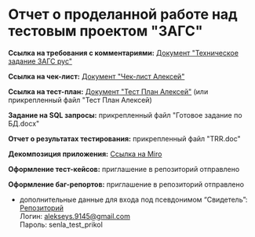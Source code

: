 # Отчет о проделанной работе над тестовым проектом "ЗАГС"

**Ссылка на требования с комментариями:**
[Документ "Техническое задание ЗАГС рус"](https://docs.google.com/document/d/1eijfM_3o-JOoBCtwwHmO7nEZseGU4mgP/edit)

**Ссылка на чек-лист:**
[Документ "Чек-лист Алексей"](https://docs.google.com/spreadsheets/d/1cvikrvGEThR6KvhBDhvP17X9CSjUGLOJ/edit?usp=drive_web&ouid=103415262573722840459&rtpof=true)

**Ссылка на тест-план:**
[Документ "Тест План Алексей"](https://drive.google.com/file/d/1XyFLTVNGi-vllMUEnbacjeLofMlb52-O/view) (или прикрепленный файл "Тест План Алексей)

**Задание на SQL запросы:** прикрепленный файл "Готовое задание по БД.docx"

**Отчет о результатах тестирования:** прикрепленный файл "TRR.doc"

**Декомпозиция приложения:**
[Ссылка на Miro](https://miro.com/welcomeonboard/QU5tdEN5QUVOS3NOOXcwSUdnVlE2bGkxZmd1NXpDSktoNjRZTE9GdGsxQWxZS2dsbDNaSTY1WDVJZ3JTWVpvQXwzNDU4NzY0NTgyODk0ODY2NTY0fDI=?share_link_id=481013746210)

**Оформление тест-кейсов:** приглашение в репозиторий отправлено

**Оформление баг-репортов:** приглашение в репозиторий отправлено  
- дополнительные данные для входа под псевдонимом “Свидетель”:  
[Репозиторий](https://anekdot.youtrack.cloud/projects/04b14bc7-6413-4275-b9f3-d9453b6ea561)  
Логин: alekseys.9145@gmail.com  
Пароль: senla_test_prikol  
